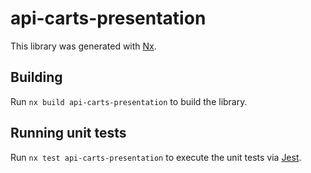 # api-carts-presentation

This library was generated with [Nx](https://nx.dev).

## Building

Run `nx build api-carts-presentation` to build the library.

## Running unit tests

Run `nx test api-carts-presentation` to execute the unit tests via [Jest](https://jestjs.io).
